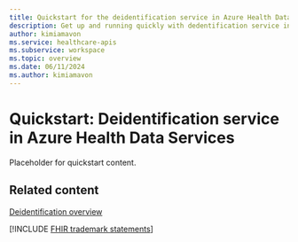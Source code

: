 ```yaml
---
title: Quickstart for the deidentification service in Azure Health Data Services
description: Get up and running quickly with dedentification service in Azure Health Data Services.
author: kimiamavon
ms.service: healthcare-apis
ms.subservice: workspace
ms.topic: overview
ms.date: 06/11/2024
ms.author: kimiamavon
---
```


# Quickstart: Deidentification service in Azure Health Data Services

Placeholder for quickstart content.

## Related content

[Deidentification overview](overview.md)

[!INCLUDE [FHIR trademark statements](../includes/healthcare-apis-fhir-trademark.md)]